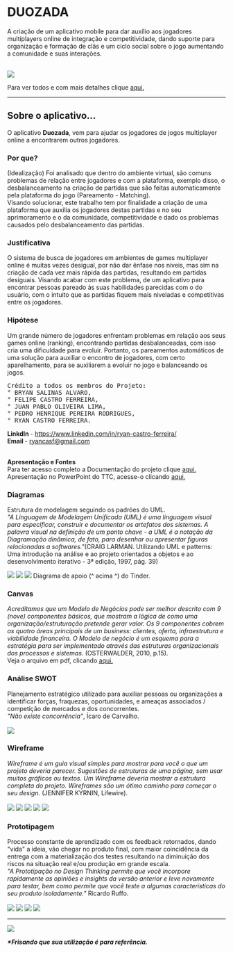 <h1>DUOZADA</h1>
<p>A criação de um aplicativo mobile para dar auxílio aos jogadores multiplayers online de integração e competitividade, dando suporte para organização e formação de clãs e um ciclo social sobre o jogo aumentando a comunidade e suas interações.</p><br>
<img src="Prints/bgImage.png">
<p>Para ver todos e com mais detalhes clique <a href="https://drive.google.com/drive/folders/19lLdHaKgz9R5O3Z6H8n3G6-OekDtKsU-?usp=sharing">aqui.</a></p>

<hr>
<h2>Sobre o aplicativo...</h2>
<p>O aplicativo <b>Duozada</b>, vem para ajudar os jogadores de jogos multiplayer online a encontrarem outros jogadores.</p>

<h3>Por que?</h3>
<p>(Idealização) Foi analisado que dentro do ambiente virtual, são comuns problemas de relação entre jogadores e com a plataforma, exemplo disso, o desbalanceamento na criação de partidas que são feitas automaticamente pela plataforma do jogo (Pareamento - Matching).<br>
Visando solucionar, este trabalho tem por finalidade a criação de uma plataforma que auxilia os jogadores destas partidas e no seu aprimoramento e o da comunidade, competitividade e dado os problemas causados pelo desbalanceamento das partidas.</p>

<h3>Justificativa</h3>
<p>O sistema de busca de jogadores em ambientes de games multiplayer online é muitas vezes desigual, por não dar ênfase nos níveis, mas sim na criação de cada vez mais rápida das partidas, resultando em partidas desiguais. Visando acabar com este problema, de um aplicativo para encontrar pessoas pareado às suas habilidades parecidas com o do usuário, com o intuito que as partidas fiquem mais niveladas e competitivas entre os jogadores.</p>

<h3>Hipótese</h3>
<p>Um grande número de jogadores enfrentam problemas em relação aos seus games online (ranking), encontrando partidas desbalanceadas, com isso cria uma dificuldade para evoluir. Portanto, os pareamentos automáticos de uma solução para auxiliar o encontro de jogadores, com certo aparelhamento, para se auxiliarem a evoluir no jogo e balanceando os jogos.</p>

<pre>
Crédito a todos os membros do Projeto:
° BRYAN SALINAS ALVARO,
° FELIPE CASTRO FERREIRA,
° JUAN PABLO OLIVEIRA LIMA,
° PEDRO HENRIQUE PEREIRA RODRIGUES,
° RYAN CASTRO FERREIRA.
</pre>
<b>LinkdIn </b>- https://www.linkedin.com/in/ryan-castro-ferreira/ <br>
<b>Email </b>- ryancasf@gmail.com <br> <br>

<p><b>Apresentação e Fontes</b><br>
Para ter acesso completo a Documentação do projeto clique <a href="https://drive.google.com/file/d/1aTZbS0YBQOecufmyb3bAIUYoDaDMsEES/view?usp=sharing">aqui.</a> <br>
Apresentação no PowerPoint do TTC, acesse-o clicando <a href="https://drive.google.com/file/d/1hULb8eFEdxTo4XTDczrdkPIYIDV1OlOE/view?usp=sharing">aqui.</a></p>


<h3>Diagramas</h3>
<p>Estrutura de modelagem seguindo os padrões do UML.<br>
<i>"A Linguagem de Modelagem Unificada (UML) é uma linguagem visual para especificar, construir e documentar os artefatos dos sistemas. A palavra visual na definição de um ponto chave - a UML é a notação da Diagramação dinâmica, de fato, para desenhar ou apresentar figuras relacionadas a softwares."</i>(CRAIG LARMAN. Utilizando UML e patterns: Uma introdução na análise e ao projeto orientados a objetos e ao desenvolvimento iterativo - 3ª edição, 1997, pág. 39)</p>
<p><img src="Diagrama/CaseDiagram.PNG">
<img src="Diagrama/ClassDiagram.PNG">
<img src="Diagrama/diagramTinder.PNG">
Diagrama de apoio (^ acima ^) do Tinder.</p>

<h3>Canvas</h3>
<p><i>Acreditamos que um Modelo de Negócios pode ser melhor descrito com 9 (nove) componentes básicos, que mostram a lógica de como uma organização/estruturação pretende gerar valor. Os 9 componentes cobrem as quatro áreas principais de um business: clientes, oferta, infraestrutura e viabilidade financeira. O Modelo de negócio é um esquema para a estratégia para ser implementado através das estruturas organizacionais dos processos e sistemas.</i> (OSTERWALDER, 2010, p.15). <br>
Veja o arquivo em pdf, clicando <a href="https://drive.google.com/file/d/1cWiYbHXC9-HB3L_8Y48hrWa90SHUNIHM/view?usp=sharing">aqui.</a></p>

<h3>Análise SWOT</h3>
<p>Planejamento estratégico utilizado para auxiliar pessoas ou organizações a identificar forças, fraquezas, oportunidades, e ameaças associados / competição de mercados e dos concorrentes.<br>
<i>"Não existe concorrência"</i>, Ícaro de Carvalho. <br> <br>
<img src="wireframe/análise swot.PNG"></p>

<h3>Wireframe</h3>
<p><i>Wireframe é um guia visual simples para mostrar para você o que um projeto deveria parecer. Sugestões de estruturas de uma página, sem usar muitos gráficos ou textos. Um Wireframe deveria mostrar a estrutura completa do projeto. Wireframes são um ótimo caminho para começar o seu design.</i> (JENNIFER KYRNIN, Lifewire).<br> <br>
<img src="wireframe/wireframe - recuperar senha, login e criar conta.png">
<img src="wireframe/Wireframe - Match, chat e criaç_o de perfil.png">
<img src="wireframe/wireframe - notícias e recuperar senha 2.png">
<img src="wireframe/Wireframe - Chat em grupo e criaç_o de notícias.png">
<img src="wireframe/Wireframe - Perfil, escolha jogo e configuraç_o.png">
</p>

<h3>Prototipagem</h3>
<p>Processo constante de aprendizado com os feedback retornados, dando "vida" a ideia, vão chegar no produto final, com maior coincidência da entrega com a materialização dos testes resultando na diminuição dos riscos na situação real e/ou produção em grande escala.<br>
<i>"A Prototipação no Design Thinking permite que você incorpore rapidamente as opiniões e insights da versão anterior e leve novamente para testar, bem como permite que você teste a algumas características do seu produto isoladamente."</i> Ricardo Ruffo.<br><br>
    <img src="wireframe/Login e recuperaç_o de senha.png">
    <img src="wireframe/Criaç_o perfil, configuraç_o e perfil.png">
    <img src="wireframe/Criaç_o, notícias e match.png">
    <img src="wireframe/chat, chat em grupo e criaç_o de notícias.png">
<hr>
    <img src="wireframe/ideiaGeralTinder.jpg">

<b><i>*Frisando que sua utilização é para referência.</i></b></p>
